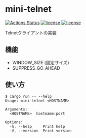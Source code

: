# mini-telnet

[![Actions Status](https://github.com/kumavale/mini-telnet/workflows/Rust/badge.svg)](https://github.com/kumavale/mini-telnet/actions)
[![license](https://img.shields.io/badge/License-MIT-blue.svg?style=flat)](LICENSE-MIT)
[![license](https://img.shields.io/badge/License-Apache%202.0-blue.svg?style=flat)](LICENSE-APACHE)

Telnetクライアントの実装

## 機能

- WINDOW_SIZE (固定サイズ)
- SUPPRESS_GO_AHEAD

## 使い方

```
$ cargo run -- --help
Usage: mini-telnet <HOSTNAME>

Arguments:
  <HOSTNAME>  hostname:port

Options:
  -h, --help     Print help
  -V, --version  Print version
```

